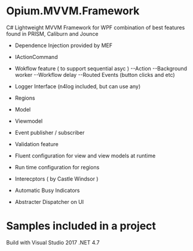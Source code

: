 # Opium.MVVM.Framework

C# Lightweight MVVM Framework for WPF combination of best features found in PRISM, Caliburn and Jounce 

- Dependence Injection provided by MEF

- IActionCommand

- Wokflow feature ( to support sequential asyc )
 --Action
 --Background worker
 --Workflow delay
 --Routed Events (button clicks and etc)

- Logger Interface (n4log included, but can use any)

- Regions

- Model 

- Viewmodel 

- Event publisher / subscriber

- Validation feature

- Fluent configuration for view and view models at runtime

- Run time configuration for regions

- Interecptors ( by Castle Windsor )

- Automatic Busy Indicators

- Abstracter Dispatcher on UI 

# Samples included in a project
Build with Visual Studio 2017 .NET 4.7 
